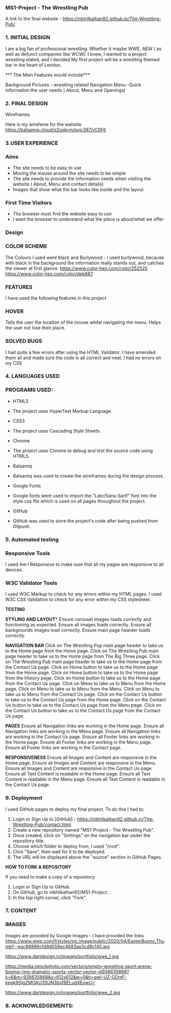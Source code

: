 ### MS1-Project - The Wrestling Pub
A link to the final website - https://nikhilkalhan92.github.io/The-Wrestling-Pub/

### 1. INITIAL DESIGN
I am a big fan of professional wrestling. Whether it maybe WWE, AEW ( as well as defunct companies like WCW). I knew, I wanted to a project wrestling elated, and I decided My first project will be a wrestling themed bar in the heart of London.

*** The Main Features would include***

Background Pictures - wrestling related
Navigation Menu
-Quick information the user needs ( About, Menu and Openings)

### 2. FINAL DESIGN

Wireframes

Here is my wirefame for the website
https://balsamiq.cloud/s2oqkrm/pvic387/rC0F6

### 3.USER EXPERIENCE

### Aims
- The site needs to be easy to use
- Moving the mouse around the site needs to be simple
- The site needs to provide the information needs when visiting the website ( About, Menu and contact details)
- Images that show what the bar looks like inside and the layout 

### First Time Visitors
- The browser must find the website easy to use
- I want the browser to understand what the place is about/what we offer 

### Design

### COLOR SCHEME
The Colours I used were black and Burlywood - I used burlywood, because with black in the background the information really stands out, and catches the viewer at first glance.
https://www.color-hex.com/color/252525
https://www.color-hex.com/color/deb887

### FEATURES
I have used the following features in this project

### HOVER
Tells the user the location of the mouse whilst navigating the menu.
Helps the user not lose their place.

### SOLVED BUGS
I had quite a few errors after using the HTML Validator. I have amended them all and made sure the code is all correct and neat.
I had no errors on my CSS

### 4. LANGUAGES USED

### PROGRAMS USED:
- HTML5
- The project uses HyperText Markup Language.

- CSS3
- The project uses Cascading Style Sheets.

- Chrome
- The project uses Chrome to debug and test the source code using HTML5.

- Balsamiq
- Balsamiq was used to create the wireframes during the design process.

- Google Fonts
- Google fonts were used to import the "Lato/Sans-Sarif" font into the style.css file which is used on all pages throughout the project.

- GitHub
- GitHub was used to store the project's code after being pushed from Gitpush.

### 5. Automated testing

### Responsive Tools
I used Am I Responsive to make sure that all my pages are responsive to all devices.

### W3C Validator Tools
I used W3C Markup to check for any errors within my HTML pages.
I used W3C CSS Validation to check for any error within my CSS stylesheet.

**TESTING**


**STYLING AND LAYOUT***
Ensure carousel images loads correctly and functioning as expected.
Ensure all images loads correctly. 
Ensure all backgrounds images load correctly.
Ensure main page hearder loads correctly.

**NAVIGATION BAR**
Click on The Wrestling Pup main page header to take us to the Home page from the Home page.
Click on The Wrestling Pub main page header to take us to the Home page from The Big Three page.
Click on The Wrestling Pub main page header to take us to the Home page from the Contact Us page.
Click on Home button to take us to the Home page from the Home page.
Click on Home button to take us to the Home page from the History page.
Click on Home button to take us to the Home page from the Contact Us page.
Click on Menu to take us to Menu from the Home page.
Click on Menu to take us to Menu from the Menu.
Click on Menu to take us to Menu from the Contact Us page.
Click on the Contact Us button to take us to the Contact Us page from the Home page.
Click on the Contact Us button to take us to the Contact Us page from the Menu page.
Click on the Contact Us button to take us to the Contact Us page from the Contact Us page.

**PAGES**
Ensure all Navigation links are working in the Home page.
Ensure all Navigation links are working in the Menu page.
Ensure all Navigation links are working in the Contact Us page.
Ensure all Footer links are working in the Home page.
Ensure all Footer links are working in the Menu page.
Ensure all Footer links are working in the Contact page.

**RESPONSIVENESS**
Ensure all Images and Content are responsive in the Home page.
Ensure all Images and Content are responsive in the Menu.
Ensure all Images and Content are responsive in the Contact Us page.
Ensure all Text Content is readable in the Home page.
Ensure all Text Content is readable in the Menu page.
Ensure all Text Content is readable in the Contact Us page.

### 6. Deployment

I used GitHub pages to deploy my final project. To do this I had to:
1. Login or Sign Up to [GitHub] - https://nikhilkalhan92.github.io/The-Wrestling-Pub/contact.html.
2. Create a new repository named "MS1-Project - The Wrestling Pub".
3. Once created, click on "Settings" on the navigation bar under the repository title.
4. Choose which folder to deploy from, I used "/root".
5. Click "Save", then wait for it to be deployed. 
6. The URL will be displayed above the "source" section in GitHub Pages.

**HOW TO FORK A REPOSITORY**

If you need to make a copy of a repository:

1. Login or Sign Up to GitHub.
2. On GitHub, go to nikhilkalhan92/MS1-Project.
3. In the top right corner, click "Fork".

### 7. CONTENT

### IMAGES
Images are provided by Google Images - I have provided the links
https://www.wwe.com/f/styles/og_image/public/2020/04/EasterBunny_Thumb1--eac98896cfd9d059ec4683ae3cd9c145.jpg

https://www.dartdesign.in/images/portfolio/wwe_1.jpg

https://media.istockphoto.com/vectors/empty-wrestling-sport-arena-boxing-ring-dramatic-sports-vector-vector-id938635868?k=6&m=938635868&s=612x612&w=0&h=qwI-UZ-GDmF-kpgk9SlgZMOAU3SUN3bsfBELudXEowU=

https://www.dartdesign.in/images/portfolio/wwe_2.jpg

### 8. ACKNOWLEDGEMENTS:

